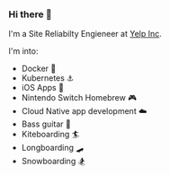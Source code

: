 ### Hi there 👋 

I'm a Site Reliabilty Engieneer at [Yelp Inc](https://yelp.com).

I'm into: 
- Docker 🐳
- Kubernetes ⚓️
- iOS Apps 📱
- Nintendo Switch Homebrew 🎮
- Cloud Native app development ☁️
- Bass guitar 🎸
- Kiteboarding 🏄
- Longboarding 🛹
- Snowboarding 🏂
<!--
**cuza/cuza** is a ✨ _special_ ✨ repository because its `README.md` (this file) appears on your GitHub profile.

Here are some ideas to get you started:

- 🔭 I’m currently working on ...
- 🌱 I’m currently learning ...
- 👯 I’m looking to collaborate on ...
- 🤔 I’m looking for help with ...
- 💬 Ask me about ...
- 📫 How to reach me: ...
- 😄 Pronouns: ...
- ⚡ Fun fact: ...
-->
